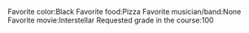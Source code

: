 Favorite color:Black 
Favorite food:Pizza 
Favorite musician/band:None
Favorite movie:Interstellar 
Requested grade in the course:100 
